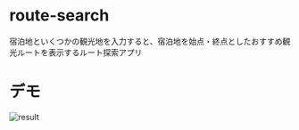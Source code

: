 # route-search

宿泊地といくつかの観光地を入力すると、宿泊地を始点・終点としたおすすめ観光ルートを表示するルート探索アプリ

# デモ
![result](https://github.com/ran-shimizu/route-search/blob/update-demo/RouteSearch.gif)
